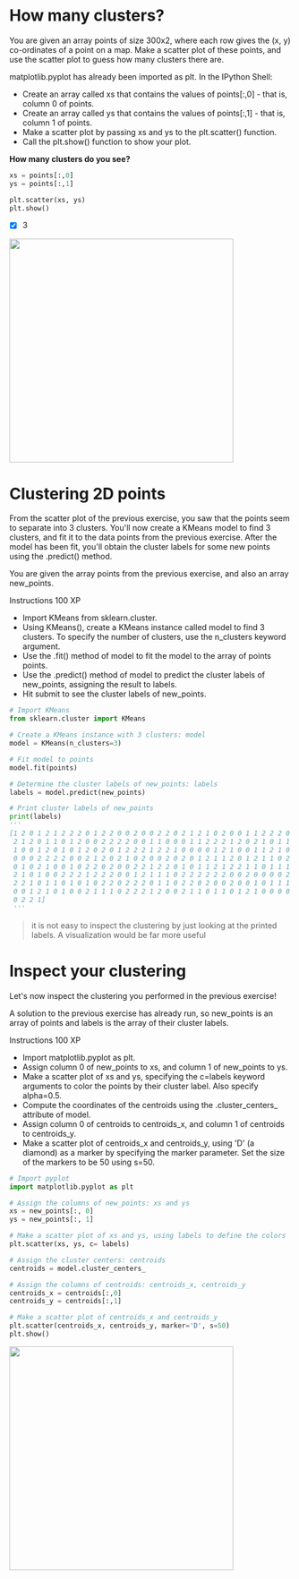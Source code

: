 # How many clusters?
You are given an array points of size 300x2, where each row gives the (x, y) co-ordinates of a point on a map. Make a scatter plot of these points, and use the scatter plot to guess how many clusters there are.

matplotlib.pyplot has already been imported as plt. In the IPython Shell:

- Create an array called xs that contains the values of points[:,0] - that is, column 0 of points.
- Create an array called ys that contains the values of points[:,1] - that is, column 1 of points.
- Make a scatter plot by passing xs and ys to the plt.scatter() function.
- Call the plt.show() function to show your plot.

**How many clusters do you see?**
```py
xs = points[:,0]
ys = points[:,1]

plt.scatter(xs, ys)
plt.show()
```
- [x] 3
<img src="https://user-images.githubusercontent.com/51888893/212936260-ec87cf81-5810-45bd-8ab3-791a43f4fea6.png" width=400px>

# Clustering 2D points
From the scatter plot of the previous exercise, you saw that the points seem to separate into 3 clusters. You'll now create a KMeans model to find 3 clusters, and fit it to the data points from the previous exercise. After the model has been fit, you'll obtain the cluster labels for some new points using the .predict() method.

You are given the array points from the previous exercise, and also an array new_points.

Instructions
100 XP
- Import KMeans from sklearn.cluster.
- Using KMeans(), create a KMeans instance called model to find 3 clusters. To specify the number of clusters, use the n_clusters keyword argument.
- Use the .fit() method of model to fit the model to the array of points points.
- Use the .predict() method of model to predict the cluster labels of new_points, assigning the result to labels.
- Hit submit to see the cluster labels of new_points.
```py
# Import KMeans
from sklearn.cluster import KMeans

# Create a KMeans instance with 3 clusters: model
model = KMeans(n_clusters=3)

# Fit model to points
model.fit(points)

# Determine the cluster labels of new_points: labels
labels = model.predict(new_points)

# Print cluster labels of new_points
print(labels)
'''
[1 2 0 1 2 1 2 2 2 0 1 2 2 0 0 2 0 0 2 2 0 2 1 2 1 0 2 0 0 1 1 2 2 2 0 1 2
 2 1 2 0 1 1 0 1 2 0 0 2 2 2 2 0 0 1 1 0 0 0 1 1 2 2 2 1 2 0 2 1 0 1 1 1 2
 1 0 0 1 2 0 1 0 1 2 0 2 0 1 2 2 2 1 2 2 1 0 0 0 0 1 2 1 0 0 1 1 2 1 0 0 1
 0 0 0 2 2 2 2 0 0 2 1 2 0 2 1 0 2 0 0 2 0 2 0 1 2 1 1 2 0 1 2 1 1 0 2 2 1
 0 1 0 2 1 0 0 1 0 2 2 0 2 0 0 2 2 1 2 2 0 1 0 1 1 2 1 2 2 1 1 0 1 1 1 0 2
 2 1 0 1 0 0 2 2 2 1 2 2 2 0 0 1 2 1 1 1 0 2 2 2 2 2 2 0 0 2 0 0 0 0 2 0 0
 2 2 1 0 1 1 0 1 0 1 0 2 2 0 2 2 2 0 1 1 0 2 2 0 2 0 0 2 0 0 1 0 1 1 1 2 0
 0 0 1 2 1 0 1 0 0 2 1 1 1 0 2 2 2 1 2 0 0 2 1 1 0 1 1 0 1 2 1 0 0 0 0 2 0
 0 2 2 1]
 '''
```
> it is not easy to inspect the clustering by just looking at the printed labels. A visualization would be far more useful
# Inspect your clustering
Let's now inspect the clustering you performed in the previous exercise!

A solution to the previous exercise has already run, so new_points is an array of points and labels is the array of their cluster labels.

Instructions
100 XP
- Import matplotlib.pyplot as plt.
- Assign column 0 of new_points to xs, and column 1 of new_points to ys.
- Make a scatter plot of xs and ys, specifying the c=labels keyword arguments to color the points by their cluster label. Also specify alpha=0.5.
- Compute the coordinates of the centroids using the .cluster_centers_ attribute of model.
- Assign column 0 of centroids to centroids_x, and column 1 of centroids to centroids_y.
- Make a scatter plot of centroids_x and centroids_y, using 'D' (a diamond) as a marker by specifying the marker parameter. Set the size of the markers to be 50 using s=50.
```py
# Import pyplot
import matplotlib.pyplot as plt

# Assign the columns of new_points: xs and ys
xs = new_points[:, 0]
ys = new_points[:, 1]

# Make a scatter plot of xs and ys, using labels to define the colors
plt.scatter(xs, ys, c= labels)

# Assign the cluster centers: centroids
centroids = model.cluster_centers_

# Assign the columns of centroids: centroids_x, centroids_y
centroids_x = centroids[:,0]
centroids_y = centroids[:,1]

# Make a scatter plot of centroids_x and centroids_y
plt.scatter(centroids_x, centroids_y, marker='D', s=50)
plt.show()
```
<img src="https://user-images.githubusercontent.com/51888893/212938581-16f3df53-03e0-4d84-90bc-c3a6f3648a78.png" width=400px>
